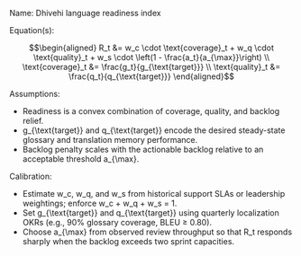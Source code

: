Name: Dhivehi language readiness index

Equation(s):

```math
\begin{aligned}
R_t &= w_c \cdot \text{coverage}_t + w_q \cdot \text{quality}_t + w_s \cdot \left(1 - \frac{a_t}{a_{\max}}\right) \\
\text{coverage}_t &= \frac{g_t}{g_{\text{target}}} \\
\text{quality}_t &= \frac{q_t}{q_{\text{target}}}
\end{aligned}
```

Assumptions:

- Readiness is a convex combination of coverage, quality, and backlog relief.
- g_{\text{target}} and q_{\text{target}} encode the desired steady-state
  glossary and translation memory performance.
- Backlog penalty scales with the actionable backlog relative to an acceptable
  threshold a_{\max}.

Calibration:

- Estimate w_c, w_q, and w_s from historical support SLAs or leadership weightings;
  enforce w_c + w_q + w_s = 1.
- Set g_{\text{target}} and q_{\text{target}} using quarterly localization OKRs
  (e.g., 90% glossary coverage, BLEU ≥ 0.80).
- Choose a_{\max} from observed review throughput so that R_t responds sharply
  when the backlog exceeds two sprint capacities.
